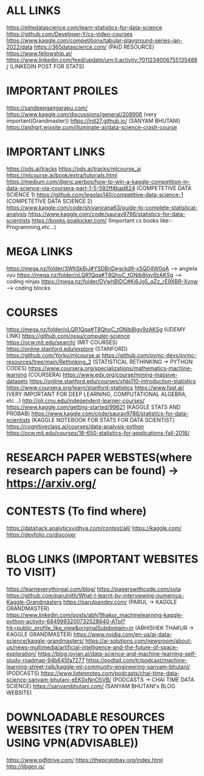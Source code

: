 # ALL LINKS
https://elitedatascience.com/learn-statistics-for-data-science
https://github.com/Developer-Y/cs-video-courses
https://www.kaggle.com/competitions/tabular-playground-series-jan-2022/data
https://365datascience.com/ (PAID RESOURCE)
https://www.fellowship.ai/
https://www.linkedin.com/feed/update/urn:li:activity:7011234006755135488/ (LINKEDIN POST FOR STATS)


# IMPORTANT PROILES
https://sandeepgangarapu.com/
https://www.kaggle.com/discussions/general/208906 (very important(Grandmaster))
https://init27.github.io/ (SANYAM BHUTANI)
https://aishgrt.wixsite.com/illuminate-ai/data-science-crash-course


# IMPORTANT LINKS
https://ods.ai/tracks
https://ods.ai/tracks/mlcourse_ai
https://mlcourse.ai/book/extra/tutorials.html
https://medium.com/@eric.perbos/how-to-win-a-kaggle-competition-in-data-science-via-coursera-part-1-5-592ff4bad624 (COMPETETIVE DATA SCIENCE 1)
https://github.com/legolas140/competitive-data-science-1 (COMPETETIVE DATA SCIENCE 2)
https://www.kaggle.com/code/shivanirana63/guide-to-complete-statistical-analysis
https://www.kaggle.com/code/saurav9786/statistics-for-data-scientists
https://books.goalkicker.com/ (Important cs books like:-Programming,etc...)

# MEGA LINKS
https://mega.nz/folder/3WhSkBjJ#YSDBnDegckd9-xSQ04W0qA --> anglela vyu
https://mega.nz/folder/oLQR1Qqa#T8QhoC_tGNib8Igv9zAKSg --> coding ninjas
https://mega.nz/folder/DVwhBIDC#Kj6Jg5_qZz_rE9XBR-Xvnw --> coding blocks


# COURSES
https://mega.nz/folder/oLQR1Qqa#T8QhoC_tGNib8Igv9zAKSg (UDEMY LINK)
https://github.com/ossu/computer-science
https://ocw.mit.edu/search/ (MIT COURSES)
https://online.stanford.edu/explore (STANFORD)
https://github.com/Yorko/mlcourse.ai
https://github.com/pymc-devs/pymc-resources/tree/main/Rethinking_2 (STATISTICAL RETHINKING -> PYTHON CODES)
https://www.coursera.org/specializations/mathematics-machine-learning (COURSERA)
https://www.edx.org/course/mining-massive-datasets
https://online.stanford.edu/courses/xfds110-introduction-statistics
https://www.coursera.org/learn/stanford-statistics
https://www.fast.ai/ (VERY IMPORTANT FOR DEEP LEARNING, COMPUTATIONAL ALGEBRA, etc...)
http://oli.cmu.edu/independent-learner-courses/
https://www.kaggle.com/getting-started/99621 (KAGGLE STATS AND PROBAB)
https://www.kaggle.com/code/saurav9786/statistics-for-data-scientists (KAGGLE NOTEBOOK FOR STATS FOR DATA SCIENTIST)
https://cognitiveclass.ai/courses/data-analysis-python
https://ocw.mit.edu/courses/18-650-statistics-for-applications-fall-2016/


# RESEARCH PAPER WEBSTES(where research papers can be found) -> https://arxiv.org/


# CONTESTS (To find where)
https://datahack.analyticsvidhya.com/contest/all/
https://kaggle.com/
https://devfolio.co/discover


# BLOG LINKS (IMPORTANT WEBSITES TO VISIT)
https://learneverythingai.com/blog/
https://paperswithcode.com/sota
https://github.com/parulnith/What-I-learnt-by-interviewing-numerous-Kaggle-Grandmasters
https://parulpandey.com/ (PARUL -> KAGGLE GRANDMASTER)
https://www.linkedin.com/posts/abhi1thakur_machinelearning-kaggle-python-activity-6849993200732528640-ATpI?trk=public_profile_like_view&originalSubdomain=in (ABHISHEK THAKUR -> KAGGLE GRANDMASTER)
https://www.nvidia.com/en-us/ai-data-science/kaggle-grandmasters/
https://ai-solutions.com/newsroom/about-us/news-multimedia/artificial-intelligence-and-the-future-of-space-exploration/
https://blog.jovian.ai/data-science-and-machine-learning-self-study-roadmap-94b645fa7277
https://podtail.com/tr/podcast/machine-learning-street-talk/kaggle-ml-community-engineering-sanyam-bhutani/ (PODCASTS)
https://www.listennotes.com/podcasts/chai-time-data-science-sanyam-bhutani-eEK0xNnO5VB/ (PODCASTS -> CHAI TIME DATA SCIENCE)
https://sanyambhutani.com/ (SANYAM BHUTANI's BLOG WEBSITE)


# DOWNLOADABLE RESOURCES WEBSITES (TRY TO OPEN THEM USING VPN(ADVISABLE))
https://www.pdfdrive.com/
https://thepiratebay.org/index.html
http://libgen.is/
